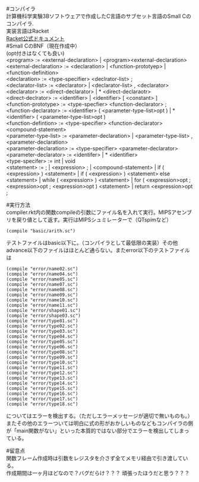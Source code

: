 #コンパイラ  
計算機科学実験3Bソフトウェアで作成したC言語のサブセット言語のSmall Cのコンパイラ.  
実装言語はRacket  
[Racket公式ドキュメント](http://docs.racket-lang.org/)  
#Small CのBNF（現在作成中）    
(opt付きはなくても良い)  
\<program> := \<external-declaration> | \<program>\<external-declaration>  
\<external-declaration> := \<declaration> | \<function-prototyep> | \<function-definition>  
\<declaration> := \<type-specifier> \<declrator-list> ;  
\<declarator-list> := \<declarator> | \<declarator-list> , \<declarator>  
\<declarator> := \<direct-declarator>  | * \<direct-declaraotr>  
\<direct-declrator> := \<identifier>  | \<identifier> [ \<constant> ]  
\<function-prototype> := \<type-specfier> \<function-declarator> ;  
\<function-declarator> := \<identifier> ( \<parameter-type-list>opt ) | * \<identifier> ( \<parameter-type-list>opt )  
\<function-defintion> := \<type-specifier> \<function-declarator> \<compound-statement>  
\<parameter-type-list> := \<parameter-declaration> | \<parameter-type-list> , \<parameter-declaration>  
\<parameter-declaration> := \<type-specifier> \<parameter-declarator>  
\<parameter-declarator> := \<identifer> | * \<identifier>  
\<type-specifer> := int | void  
\<statement> := ; | \<expression> ; | \<compound-statement> | if ( \<expression> ) \<statement> | if ( \<expression> ) \<statement> else \<statement> | while ( \<expression> ) \<statement> | for ( \<expression>opt ; \<expression>opt ; \<expression>opt ) \<statement> | return \<expression>opt ;  




#実行方法  
compiler.rkt内の関数compileの引数にファイル名を入れて実行。MIPSアセンブリを戻り値として返す。実行はMIPSシュミレーターで（QTspimなど）  

```lisp:compiler.rkt<!--Racket言語が対応していないので臨時でlispで-->
(compile "basic/arith.sc")
```

テストファイルはbasic以下に。（コンパイラとして最低限の実装）その他advance以下のファイルはほとんど通らない。またerror以下のテストファイルは

```lisp:compiler.rkt<!--Racket言語が対応していないので臨時でlispで-->
(compile "error/name02.sc")
(compile "error/name04.sc")
(compile "error/name05.sc")
(compile "error/name07.sc")
(compile "error/name08.sc")
(compile "error/name09.sc")
(compile "error/name10.sc")
(compile "error/name11.sc")
(compile "error/shape01.sc")
(compile "error/shape03.sc")
(compile "error/type01.sc")
(compile "error/type02.sc")
(compile "error/type03.sc")
(compile "error/type04.sc")
(compile "error/type05.sc")
(compile "error/type06.sc")
(compile "error/type08.sc")
(compile "error/type09.sc")
(compile "error/type10.sc")
(compile "error/type11.sc")
(compile "error/type12.sc")
(compile "error/type13.sc")
(compile "error/type14.sc")
(compile "error/type15.sc")
(compile "error/type16.sc")
(compile "error/type17.sc")
(compile "error/type18.sc")
```

についてはエラーを検出する。（ただしエラーメッセージが適切で無いものも。）またその他のエラーついては明白に式の形がおかしいものなどもコンパイラの側が「main関数がない」といった本質的ではない部分でエラーを検出してしまっている。  

#留意点  
関数フレーム作成時は引数をレジスタを介さず全てメモリ経由で引き渡している。  
作成期間は一ヶ月ほどなので？バグだらけ？？？
頑張ったほうだと思う？？？   










